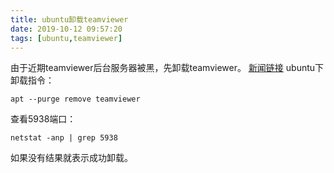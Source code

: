 ```yaml
---
title: ubuntu卸载teamviewer
date: 2019-10-12 09:57:20
tags: [ubuntu,teamviewer]
---
```

由于近期teamviewer后台服务器被黑，先卸载teamviewer。
[新闻链接](https://www.oschina.net/news/110507/apt41-teamviewer-was-hacked)
ubuntu下卸载指令：
```
apt --purge remove teamviewer
```
查看5938端口：
```
netstat -anp | grep 5938
```
如果没有结果就表示成功卸载。

